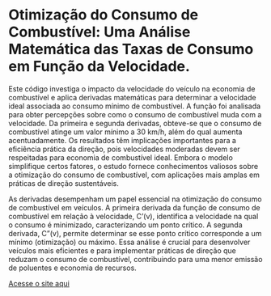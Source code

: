 # Otimização do Consumo de Combustível: Uma Análise Matemática das Taxas de Consumo em Função da Velocidade.

Este código investiga o impacto da velocidade do veículo na economia de combustível e aplica derivadas matemáticas para determinar a velocidade ideal associada ao consumo mínimo de combustível. A função foi analisada para obter percepções sobre como o consumo de combustível muda com a velocidade. Da primeira e segunda derivadas, obteve-se que o consumo de combustível atinge um valor mínimo a 30 km/h, além do qual aumenta acentuadamente. Os resultados têm implicações importantes para a eficiência prática da direção, pois velocidades moderadas devem ser respeitadas para economia de combustível ideal. Embora o modelo simplifique
certos fatores, o estudo fornece conhecimentos valiosos sobre a otimização do consumo de combustível, com aplicações mais amplas em práticas de direção sustentáveis.

As derivadas desempenham um papel essencial na otimização do consumo de combustível em veículos. A primeira derivada da função de consumo de combustível em relação à velocidade, C’(v), identifica a velocidade na qual o consumo é minimizado, caracterizando um ponto crítico. A segunda derivada, C”(v), permite determinar se esse ponto crítico corresponde a um mínimo (otimização) ou máximo. Essa análise é crucial para desenvolver veículos mais eficientes e para implementar práticas de direção que reduzam o consumo de combustível, contribuindo para uma menor emissão de poluentes e economia de recursos.

[Acesse o site aqui](https://muriloxox.github.io/Otimizacao-do-Consumo-de-Combustivel/)

